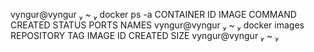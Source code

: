  vyngur@vyngur  ~  docker ps -a
CONTAINER ID   IMAGE     COMMAND   CREATED   STATUS    PORTS     NAMES
 vyngur@vyngur  ~  docker images
REPOSITORY   TAG       IMAGE ID   CREATED   SIZE
 vyngur@vyngur  ~  
